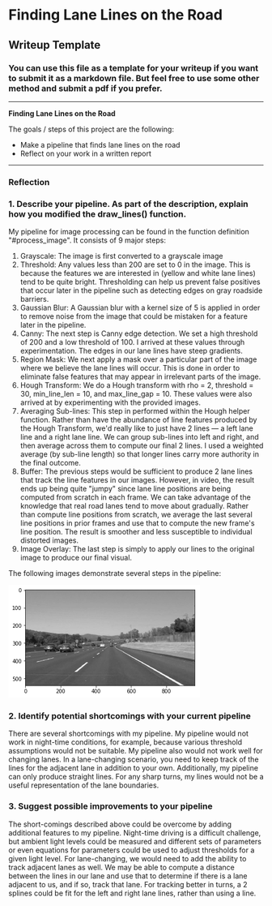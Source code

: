 # **Finding Lane Lines on the Road**

## Writeup Template

### You can use this file as a template for your writeup if you want to submit it as a markdown file. But feel free to use some other method and submit a pdf if you prefer.

---

**Finding Lane Lines on the Road**

The goals / steps of this project are the following:
* Make a pipeline that finds lane lines on the road
* Reflect on your work in a written report


[//]: # (Image References)

[image1]: ./writeup_images/grayscale.png "Grayscale"
[image2]: ./writeup_images/threshold.png "Threshold"
[image3]: ./writeup_images/canny.png "Canny"
[image4]: ./writeup_images/region_of_interest.png "Region Mask"
[image5]: ./writeup_images/hough.png "Hough Transform"
[image6]: ./writeup_images/average_lines.png "Averaging Sub-lines"
[image7]: ./writeup_images/image_overlay.png "Image Overlay"
---

### Reflection

### 1. Describe your pipeline. As part of the description, explain how you modified the draw_lines() function.

My pipeline for image processing can be found in the function definition "#process_image". It consists of 9 major steps:

1. Grayscale: The image is first converted to a grayscale image
2. Threshold: Any values less than 200 are set to 0 in the image. This is because the features we are interested in (yellow and white lane lines) tend to be quite bright. Thresholding can help us prevent false positives that occur later in the pipeline such as detecting edges on gray roadside barriers.
3. Gaussian Blur: A Gaussian blur with a kernel size of 5 is applied in order to remove noise from the image that could be mistaken for a feature later in the pipeline.
4. Canny: The next step is Canny edge detection. We set a high threshold of 200 and a low threshold of 100. I arrived at these values through experimentation. The edges in our lane lines have steep gradients.
5. Region Mask: We next apply a mask over a particular part of the image where we believe the lane lines will occur. This is done in order to eliminate false features that may appear in irrelevant parts of the image.
6. Hough Transform: We do a Hough transform with rho = 2, threshold = 30, min_line_len = 10, and max_line_gap = 10. These values were also arrived at by experimenting with the provided images.
7. Averaging Sub-lines: This step in performed within the Hough helper function. Rather than have the abundance of line features produced by the Hough Transform, we'd really like to just have 2 lines — a left lane line and a right lane line. We can group sub-lines into left and right, and then average across them to compute our final 2 lines. I used a weighted average (by sub-line length) so that longer lines carry more authority in the final outcome.
8. Buffer: The previous steps would be sufficient to produce 2 lane lines that track the line features in our images. However, in video, the result ends up being quite "jumpy" since lane line positions are being computed from scratch in each frame. We can take advantage of the knowledge that real road lanes tend to move about gradually. Rather than compute line positions from scratch, we average the last several line positions in prior frames and use that to compute the new frame's line position. The result is smoother and less susceptible to individual distorted images.
9. Image Overlay: The last step is simply to apply our lines to the original image to produce our final visual.

The following images demonstrate several steps in the pipeline:

![alt text][image1]


### 2. Identify potential shortcomings with your current pipeline

There are several shortcomings with my pipeline. My pipeline would not work in night-time conditions, for example, because various threshold assumptions would not be suitable. My pipeline also would not work well for changing lanes. In a lane-changing scenario, you need to keep track of the lines for the adjacent lane in addition to your own. Additionally, my pipeline can only produce straight lines. For any sharp turns, my lines would not be a useful representation of the lane boundaries.


### 3. Suggest possible improvements to your pipeline

The short-comings described above could be overcome by adding additional features to my pipeline. Night-time driving is a difficult challenge, but ambient light levels could be measured and different sets of parameters or even equations for parameters could be used to adjust thresholds for a given light level. For lane-changing, we would need to add the ability to track adjacent lanes as well. We may be able to compute a distance between the lines in our lane and use that to determine if there is a lane adjacent to us, and if so, track that lane. For tracking better in turns, a 2 splines could be fit for the left and right lane lines, rather than using a line.
